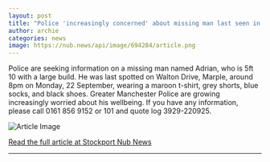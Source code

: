 ```yaml
---
layout: post
title: "Police 'increasingly concerned' about missing man last seen in Marple"
author: archie
categories: news
image: https://nub.news/api/image/694284/article.png
---
```

Police are seeking information on a missing man named Adrian, who is 5ft 10 with a large build. He was last spotted on Walton Drive, Marple, around 8pm on Monday, 22 September, wearing a maroon t-shirt, grey shorts, blue socks, and black shoes. Greater Manchester Police are growing increasingly worried about his wellbeing. If you have any information, please call 0161 856 9152 or 101 and quote log 3929-220925.

![Article Image](https://nub.news/api/image/694284/article.png)

[Read the full article at Stockport Nub News](https://stockport.nub.news/news/local-news/police-increasingly-concerned-about-missing-man-last-seen-in-marple-272972)

---
